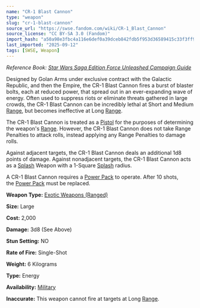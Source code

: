 ```yaml
---
name: "CR-1 Blast Cannon"
type: "weapon"
slug: "cr-1-blast-cannon"
source_url: "https://swse.fandom.com/wiki/CR-1_Blast_Cannon"
source_license: "CC BY-SA 3.0 (Fandom)"
import_hash: "a50a98e3fbc4a116e6def0a39dceb842fdb5f953d36589415c33f3ff9d9b45ad"
last_imported: "2025-09-12"
tags: [SWSE, Weapon]
---
```

*Reference Book: [Star Wars Saga Edition Force Unleashed Campaign Guide](https://swse.fandom.com/wiki/Star_Wars_Saga_Edition_Force_Unleashed_Campaign_Guide)*

Designed by Golan Arms under exclusive contract with the Galactic Republic, and then the Empire, the CR-1 Blast Cannon fires a burst of blaster bolts, each at reduced power, that spread out in an ever-expanding wave of energy. Often used to suppress riots or eliminate threats gathered in large crowds, the CR-1 Blast Cannon can be incredibly lethal at Short and Medium [Range](https://swse.fandom.com/wiki/Range), but becomes ineffective at Long [Range](https://swse.fandom.com/wiki/Range).

The CR-1 Blast Cannon is treated as a [Pistol](https://swse.fandom.com/wiki/Pistol) for the purposes of determining the weapon's [Range](https://swse.fandom.com/wiki/Range). However, the CR-1 Blast Cannon does not take Range Penalties to attack rolls, instead applying any Range Penalties to damage rolls.

Against adjacent targets, the CR-1 Blast Cannon deals an additional 1d8 points of damage. Against nonadjacent targets, the CR-1 Blast Cannon acts as a [Splash](https://swse.fandom.com/wiki/Splash) Weapon with a 1-Square [Splash](https://swse.fandom.com/wiki/Splash) radius.

A CR-1 Blast Cannon requires a [Power Pack](https://swse.fandom.com/wiki/Power_Pack) to operate. After 10 shots, the [Power Pack](https://swse.fandom.com/wiki/Power_Pack) must be replaced.

**Weapon Type:** [Exotic Weapons (Ranged)](https://swse.fandom.com/wiki/Exotic_Weapons_(Ranged))

**Size:** Large

**Cost:** 2,000

**Damage:** 3d8 (See Above)

**Stun Setting:** NO

**Rate of Fire:** Single-Shot

**Weight:** 6 Kilograms

**Type:** Energy

**Availability:** [Military](https://swse.fandom.com/wiki/Military)

**Inaccurate:** This weapon cannot fire at targets at Long [Range](https://swse.fandom.com/wiki/Range).